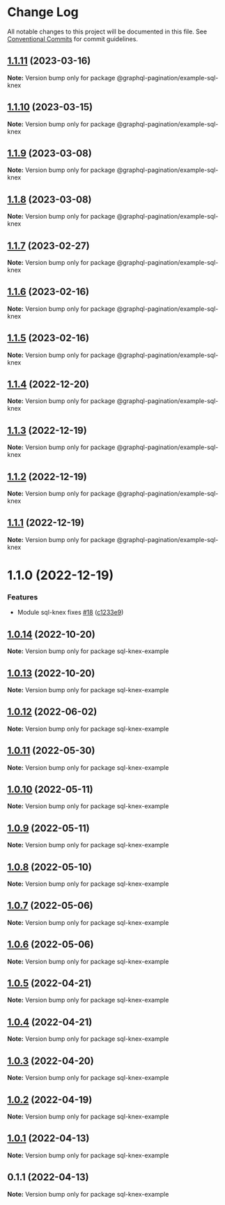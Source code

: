 # Change Log

All notable changes to this project will be documented in this file.
See [Conventional Commits](https://conventionalcommits.org) for commit guidelines.

## [1.1.11](https://github.com/lkrzyzanek/graphql-pagination/compare/@graphql-pagination/example-sql-knex@1.1.10...@graphql-pagination/example-sql-knex@1.1.11) (2023-03-16)

**Note:** Version bump only for package @graphql-pagination/example-sql-knex





## [1.1.10](https://github.com/lkrzyzanek/graphql-pagination/compare/@graphql-pagination/example-sql-knex@1.1.9...@graphql-pagination/example-sql-knex@1.1.10) (2023-03-15)

**Note:** Version bump only for package @graphql-pagination/example-sql-knex





## [1.1.9](https://github.com/lkrzyzanek/graphql-pagination/compare/@graphql-pagination/example-sql-knex@1.1.8...@graphql-pagination/example-sql-knex@1.1.9) (2023-03-08)

**Note:** Version bump only for package @graphql-pagination/example-sql-knex





## [1.1.8](https://github.com/lkrzyzanek/graphql-pagination/compare/@graphql-pagination/example-sql-knex@1.1.7...@graphql-pagination/example-sql-knex@1.1.8) (2023-03-08)

**Note:** Version bump only for package @graphql-pagination/example-sql-knex





## [1.1.7](https://github.com/lkrzyzanek/graphql-pagination/compare/@graphql-pagination/example-sql-knex@1.1.6...@graphql-pagination/example-sql-knex@1.1.7) (2023-02-27)

**Note:** Version bump only for package @graphql-pagination/example-sql-knex





## [1.1.6](https://github.com/lkrzyzanek/graphql-pagination/compare/@graphql-pagination/example-sql-knex@1.1.5...@graphql-pagination/example-sql-knex@1.1.6) (2023-02-16)

**Note:** Version bump only for package @graphql-pagination/example-sql-knex





## [1.1.5](https://github.com/lkrzyzanek/graphql-pagination/compare/@graphql-pagination/example-sql-knex@1.1.4...@graphql-pagination/example-sql-knex@1.1.5) (2023-02-16)

**Note:** Version bump only for package @graphql-pagination/example-sql-knex





## [1.1.4](https://github.com/lkrzyzanek/graphql-pagination/compare/@graphql-pagination/example-sql-knex@1.1.3...@graphql-pagination/example-sql-knex@1.1.4) (2022-12-20)

**Note:** Version bump only for package @graphql-pagination/example-sql-knex





## [1.1.3](https://github.com/lkrzyzanek/graphql-pagination/compare/@graphql-pagination/example-sql-knex@1.1.2...@graphql-pagination/example-sql-knex@1.1.3) (2022-12-19)

**Note:** Version bump only for package @graphql-pagination/example-sql-knex





## [1.1.2](https://github.com/lkrzyzanek/graphql-pagination/compare/@graphql-pagination/example-sql-knex@1.1.1...@graphql-pagination/example-sql-knex@1.1.2) (2022-12-19)

**Note:** Version bump only for package @graphql-pagination/example-sql-knex





## [1.1.1](https://github.com/lkrzyzanek/graphql-pagination/compare/@graphql-pagination/example-sql-knex@1.1.0...@graphql-pagination/example-sql-knex@1.1.1) (2022-12-19)

**Note:** Version bump only for package @graphql-pagination/example-sql-knex





# 1.1.0 (2022-12-19)


### Features

* Module sql-knex fixes [#18](https://github.com/lkrzyzanek/graphql-pagination/issues/18) ([c1233e9](https://github.com/lkrzyzanek/graphql-pagination/commit/c1233e9a014e195da46292971e1cf208ccca1a28))





## [1.0.14](https://github.com/lkrzyzanek/graphql-pagination/compare/sql-knex-example@1.0.13...sql-knex-example@1.0.14) (2022-10-20)

**Note:** Version bump only for package sql-knex-example





## [1.0.13](https://github.com/lkrzyzanek/graphql-pagination/compare/sql-knex-example@1.0.12...sql-knex-example@1.0.13) (2022-10-20)

**Note:** Version bump only for package sql-knex-example





## [1.0.12](https://github.com/lkrzyzanek/graphql-pagination/compare/sql-knex-example@1.0.11...sql-knex-example@1.0.12) (2022-06-02)

**Note:** Version bump only for package sql-knex-example





## [1.0.11](https://github.com/lkrzyzanek/graphql-pagination/compare/sql-knex-example@1.0.10...sql-knex-example@1.0.11) (2022-05-30)

**Note:** Version bump only for package sql-knex-example





## [1.0.10](https://github.com/lkrzyzanek/graphql-pagination/compare/sql-knex-example@1.0.9...sql-knex-example@1.0.10) (2022-05-11)

**Note:** Version bump only for package sql-knex-example





## [1.0.9](https://github.com/lkrzyzanek/graphql-pagination/compare/sql-knex-example@1.0.8...sql-knex-example@1.0.9) (2022-05-11)

**Note:** Version bump only for package sql-knex-example





## [1.0.8](https://github.com/lkrzyzanek/graphql-pagination/compare/sql-knex-example@1.0.7...sql-knex-example@1.0.8) (2022-05-10)

**Note:** Version bump only for package sql-knex-example





## [1.0.7](https://github.com/lkrzyzanek/graphql-pagination/compare/sql-knex-example@1.0.6...sql-knex-example@1.0.7) (2022-05-06)

**Note:** Version bump only for package sql-knex-example





## [1.0.6](https://github.com/lkrzyzanek/graphql-pagination/compare/sql-knex-example@1.0.5...sql-knex-example@1.0.6) (2022-05-06)

**Note:** Version bump only for package sql-knex-example





## [1.0.5](https://github.com/lkrzyzanek/graphql-pagination/compare/sql-knex-example@1.0.4...sql-knex-example@1.0.5) (2022-04-21)

**Note:** Version bump only for package sql-knex-example





## [1.0.4](https://github.com/lkrzyzanek/graphql-pagination/compare/sql-knex-example@1.0.3...sql-knex-example@1.0.4) (2022-04-21)

**Note:** Version bump only for package sql-knex-example





## [1.0.3](https://github.com/lkrzyzanek/graphql-pagination/compare/sql-knex-example@1.0.2...sql-knex-example@1.0.3) (2022-04-20)

**Note:** Version bump only for package sql-knex-example





## [1.0.2](https://github.com/lkrzyzanek/graphql-pagination/compare/sql-knex-example@1.0.1...sql-knex-example@1.0.2) (2022-04-19)

**Note:** Version bump only for package sql-knex-example





## [1.0.1](https://github.com/lkrzyzanek/graphql-pagination/compare/sql-knex-example@1.0.0...sql-knex-example@1.0.1) (2022-04-13)

**Note:** Version bump only for package sql-knex-example





## 0.1.1 (2022-04-13)

**Note:** Version bump only for package sql-knex-example
